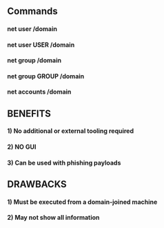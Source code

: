 ## Commands

#### net user /domain

#### net user USER /domain

#### net group /domain

#### net group GROUP /domain

#### net accounts /domain

## BENEFITS

#### 1) No additional or external tooling required

#### 2) NO GUI

#### 3) Can be used with phishing payloads

## DRAWBACKS

#### 1) Must be executed from a domain-joined machine

#### 2) May not show all information
